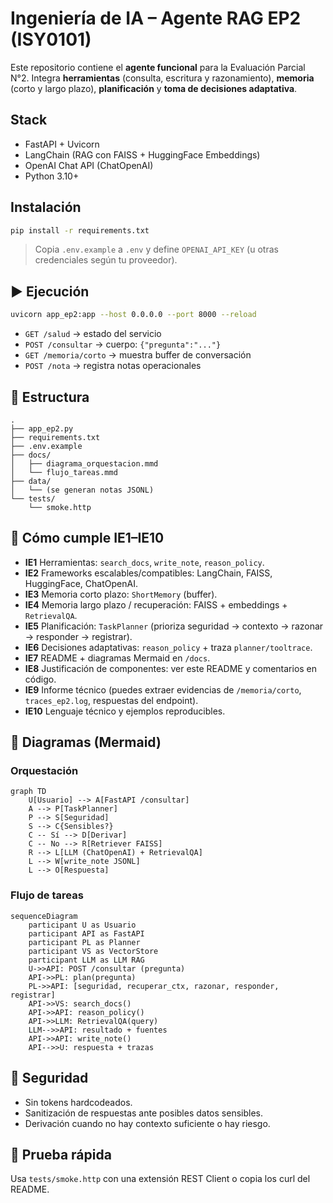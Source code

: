 #  Ingeniería de IA – Agente RAG EP2 (ISY0101)

Este repositorio contiene el **agente funcional** para la Evaluación Parcial N°2. Integra **herramientas** (consulta, escritura y razonamiento), **memoria** (corto y largo plazo), **planificación** y **toma de decisiones adaptativa**.

## Stack
- FastAPI + Uvicorn
- LangChain (RAG con FAISS + HuggingFace Embeddings)
- OpenAI Chat API (ChatOpenAI)
- Python 3.10+

## Instalación
```bash
pip install -r requirements.txt
```
> Copia `.env.example` a `.env` y define `OPENAI_API_KEY` (u otras credenciales según tu proveedor).

## ▶️ Ejecución
```bash
uvicorn app_ep2:app --host 0.0.0.0 --port 8000 --reload
```

- `GET /salud` → estado del servicio  
- `POST /consultar` → cuerpo: `{"pregunta":"..."}`  
- `GET /memoria/corto` → muestra buffer de conversación  
- `POST /nota` → registra notas operacionales

## 🧱 Estructura
```
.
├── app_ep2.py
├── requirements.txt
├── .env.example
├── docs/
│   ├── diagrama_orquestacion.mmd
│   └── flujo_tareas.mmd
├── data/
│   └── (se generan notas JSONL)
└── tests/
    └── smoke.http
```

## 🧠 Cómo cumple IE1–IE10
- **IE1** Herramientas: `search_docs`, `write_note`, `reason_policy`.
- **IE2** Frameworks escalables/compatibles: LangChain, FAISS, HuggingFace, ChatOpenAI.
- **IE3** Memoria corto plazo: `ShortMemory` (buffer).
- **IE4** Memoria largo plazo / recuperación: FAISS + embeddings + `RetrievalQA`.
- **IE5** Planificación: `TaskPlanner` (prioriza seguridad → contexto → razonar → responder → registrar).
- **IE6** Decisiones adaptativas: `reason_policy` + traza `planner/tooltrace`.
- **IE7** README + diagramas Mermaid en `/docs`.
- **IE8** Justificación de componentes: ver este README y comentarios en código.
- **IE9** Informe técnico (puedes extraer evidencias de `/memoria/corto`, `traces_ep2.log`, respuestas del endpoint).
- **IE10** Lenguaje técnico y ejemplos reproducibles.

## 🧩 Diagramas (Mermaid)
### Orquestación
```mermaid
graph TD
    U[Usuario] --> A[FastAPI /consultar]
    A --> P[TaskPlanner]
    P --> S[Seguridad]
    S --> C{Sensibles?}
    C -- Sí --> D[Derivar]
    C -- No --> R[Retriever FAISS]
    R --> L[LLM (ChatOpenAI) + RetrievalQA]
    L --> W[write_note JSONL]
    L --> O[Respuesta]
```

### Flujo de tareas
```mermaid
sequenceDiagram
    participant U as Usuario
    participant API as FastAPI
    participant PL as Planner
    participant VS as VectorStore
    participant LLM as LLM RAG
    U->>API: POST /consultar (pregunta)
    API->>PL: plan(pregunta)
    PL->>API: [seguridad, recuperar_ctx, razonar, responder, registrar]
    API->>VS: search_docs()
    API->>API: reason_policy()
    API->>LLM: RetrievalQA(query)
    LLM-->>API: resultado + fuentes
    API->>API: write_note()
    API-->>U: respuesta + trazas
```

## 🔐 Seguridad
- Sin tokens hardcodeados.
- Sanitización de respuestas ante posibles datos sensibles.
- Derivación cuando no hay contexto suficiente o hay riesgo.

## 🧪 Prueba rápida
Usa `tests/smoke.http` con una extensión REST Client o copia los curl del README.

